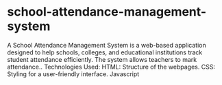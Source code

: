 # school-attendance-management-system
A School Attendance Management System is a web-based application designed to help schools, colleges, and educational institutions track student attendance efficiently. The system allows teachers to mark attendance.. Technologies Used: HTML: Structure of the webpages.  CSS: Styling for a user-friendly interface.  Javascript

